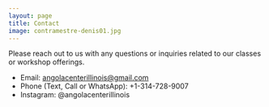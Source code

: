 ```yaml
---
layout: page
title: Contact
image: contramestre-denis01.jpg
---
```

Please reach out to us with any questions or inquiries related to our classes or workshop offerings. 

- Email: angolacenterillinois@gmail.com
- Phone (Text, Call or WhatsApp): +1-314-728-9007
- Instagram: @angolacenterillinois
